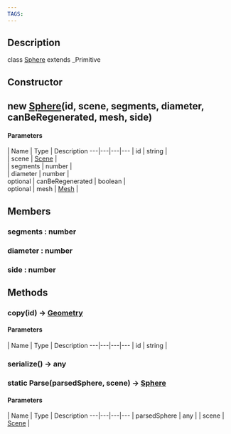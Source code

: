 ```yaml
---
TAGS:
---
```

## Description

class [Sphere](/classes/2.3/Sphere) extends _Primitive



## Constructor

## new [Sphere](/classes/2.3/Sphere)(id, scene, segments, diameter, canBeRegenerated, mesh, side)



#### Parameters
 | Name | Type | Description
---|---|---|---
 | id | string |  
 | scene | [Scene](/classes/2.3/Scene) |  
 | segments | number |  
 | diameter | number |  
optional | canBeRegenerated | boolean |  
optional | mesh | [Mesh](/classes/2.3/Mesh) |  
## Members

### segments : number



### diameter : number



### side : number



## Methods

### copy(id) &rarr; [Geometry](/classes/2.3/Geometry)



#### Parameters
 | Name | Type | Description
---|---|---|---
 | id | string |  

### serialize() &rarr; any


### static Parse(parsedSphere, scene) &rarr; [Sphere](/classes/2.3/Sphere)



#### Parameters
 | Name | Type | Description
---|---|---|---
 | parsedSphere | any | 
 | scene | [Scene](/classes/2.3/Scene) |  
